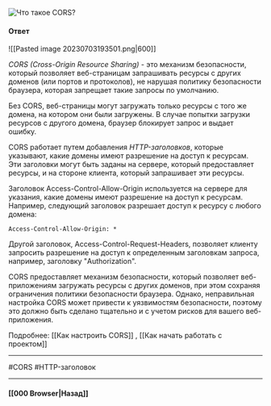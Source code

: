 ![Что такое CORS?](https://youtu.be/w-vUj0gHGgg?t=360)

#### Ответ

![[Pasted image 20230703193501.png|600]]

*CORS (Cross-Origin Resource Sharing)* - это механизм безопасности, который позволяет веб-страницам запрашивать ресурсы с других доменов (или портов и протоколов), не нарушая политику безопасности браузера, которая запрещает такие запросы по умолчанию.

Без CORS, веб-страницы могут загружать только ресурсы с того же домена, на котором они были загружены. В случае попытки загрузки ресурсов с другого домена, браузер блокирует запрос и выдает ошибку.

CORS работает путем добавления *HTTP-заголовков*, которые указывают, какие домены имеют разрешение на доступ к ресурсам. Эти заголовки могут быть заданы на сервере, который предоставляет ресурсы, и на стороне клиента, который запрашивает эти ресурсы.

Заголовок Access-Control-Allow-Origin используется на сервере для указания, какие домены имеют разрешение на доступ к ресурсам. Например, следующий заголовок разрешает доступ к ресурсу с любого домена:

```
Access-Control-Allow-Origin: *
```

Другой заголовок, Access-Control-Request-Headers, позволяет клиенту запросить разрешение на доступ к определенным заголовкам запроса, например, заголовку "Authorization".

CORS предоставляет механизм безопасности, который позволяет веб-приложениям загружать ресурсы с других доменов, при этом сохраняя ограничения политики безопасности браузера. Однако, неправильная настройка CORS может привести к уязвимостям безопасности, поэтому это должно быть сделано тщательно и с учетом рисков для вашего веб-приложения.

Подробнее: [[Как настроить CORS]] , [[Как начать работать с проектом]]

___
#CORS #HTTP-заголовок 

___

#### [[000 Browser|Назад]]